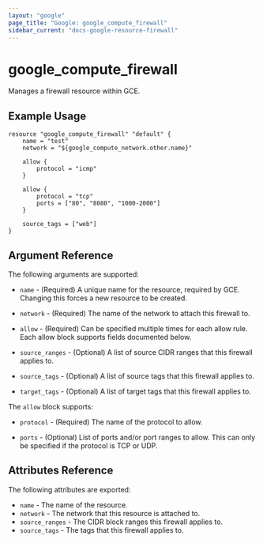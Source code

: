 ```yaml
---
layout: "google"
page_title: "Google: google_compute_firewall"
sidebar_current: "docs-google-resource-firewall"
---
```


# google\_compute\_firewall

Manages a firewall resource within GCE.

## Example Usage

```
resource "google_compute_firewall" "default" {
	name = "test"
	network = "${google_compute_network.other.name}"

	allow {
		protocol = "icmp"
	}

	allow {
		protocol = "tcp"
		ports = ["80", "8080", "1000-2000"]
	}

	source_tags = ["web"]
}
```

## Argument Reference

The following arguments are supported:

* `name` - (Required) A unique name for the resource, required by GCE.
    Changing this forces a new resource to be created.

* `network` - (Required) The name of the network to attach this firewall to.

* `allow` - (Required) Can be specified multiple times for each allow
    rule. Each allow block supports fields documented below.

* `source_ranges` - (Optional) A list of source CIDR ranges that this
   firewall applies to.

* `source_tags` - (Optional) A list of source tags that this firewall applies to.

* `target_tags` - (Optional) A list of target tags that this firewall applies to.

The `allow` block supports:

* `protocol` - (Required) The name of the protocol to allow.

* `ports` - (Optional) List of ports and/or port ranges to allow. This can
    only be specified if the protocol is TCP or UDP.

## Attributes Reference

The following attributes are exported:

* `name` - The name of the resource.
* `network` - The network that this resource is attached to.
* `source_ranges` - The CIDR block ranges this firewall applies to.
* `source_tags` - The tags that this firewall applies to.
